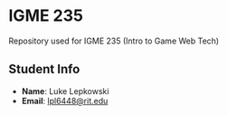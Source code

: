 # IGME 235
Repository used for IGME 235 (Intro to Game Web Tech)

## Student Info
- **Name**: Luke Lepkowski
- **Email**: lpl6448@rit.edu
